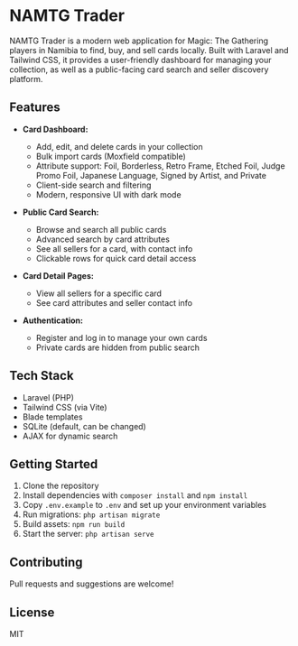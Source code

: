 # NAMTG Trader

NAMTG Trader is a modern web application for Magic: The Gathering players in Namibia to find, buy, and sell cards locally. Built with Laravel and Tailwind CSS, it provides a user-friendly dashboard for managing your collection, as well as a public-facing card search and seller discovery platform.

## Features

- **Card Dashboard:**
  - Add, edit, and delete cards in your collection
  - Bulk import cards (Moxfield compatible)
  - Attribute support: Foil, Borderless, Retro Frame, Etched Foil, Judge Promo Foil, Japanese Language, Signed by Artist, and Private
  - Client-side search and filtering
  - Modern, responsive UI with dark mode

- **Public Card Search:**
  - Browse and search all public cards
  - Advanced search by card attributes
  - See all sellers for a card, with contact info
  - Clickable rows for quick card detail access

- **Card Detail Pages:**
  - View all sellers for a specific card
  - See card attributes and seller contact info

- **Authentication:**
  - Register and log in to manage your own cards
  - Private cards are hidden from public search

## Tech Stack
- Laravel (PHP)
- Tailwind CSS (via Vite)
- Blade templates
- SQLite (default, can be changed)
- AJAX for dynamic search

## Getting Started
1. Clone the repository
2. Install dependencies with `composer install` and `npm install`
3. Copy `.env.example` to `.env` and set up your environment variables
4. Run migrations: `php artisan migrate`
5. Build assets: `npm run build`
6. Start the server: `php artisan serve`

## Contributing
Pull requests and suggestions are welcome!

## License
MIT
